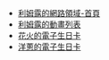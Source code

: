 <body>
    <nav>
        <ul>
            <li>
                <a href="https://keynoscode.github.io/web/利姆露的網路領域-首頁.html">
                    利姆露的網路領域-首頁
                </a>
            </li>
            <li>
                <a href="https://keynoscode.github.io/web/利姆露的動畫列表.html">
                    利姆露的動畫列表
                </a>
            </li>
            <li>
                <a href="https://keynoscode.github.io/web/花火的電子生日卡.html">
                    花火的電子生日卡
                </a>
            </li>
            <li>
                <a href="https://keynoscode.github.io/web/洋蔥的電子生日卡.html">
                    洋蔥的電子生日卡
                </a>
            </li>
        </ul>
    </nav>
</body>
